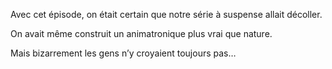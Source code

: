 Avec cet épisode, on était certain que notre série à suspense allait décoller.

On avait même construit un animatronique plus vrai que nature.

Mais bizarrement les gens n’y croyaient toujours pas…

